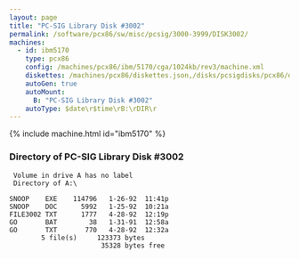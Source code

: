 ```yaml
---
layout: page
title: "PC-SIG Library Disk #3002"
permalink: /software/pcx86/sw/misc/pcsig/3000-3999/DISK3002/
machines:
  - id: ibm5170
    type: pcx86
    config: /machines/pcx86/ibm/5170/cga/1024kb/rev3/machine.xml
    diskettes: /machines/pcx86/diskettes.json,/disks/pcsigdisks/pcx86/diskettes.json
    autoGen: true
    autoMount:
      B: "PC-SIG Library Disk #3002"
    autoType: $date\r$time\rB:\rDIR\r
---
```


{% include machine.html id="ibm5170" %}

### Directory of PC-SIG Library Disk #3002

     Volume in drive A has no label
     Directory of A:\

    SNOOP    EXE    114796   1-26-92  11:41p
    SNOOP    DOC      5992   1-25-92  10:21a
    FILE3002 TXT      1777   4-28-92  12:19p
    GO       BAT        38   1-31-91  12:58a
    GO       TXT       770   4-28-92  12:32a
            5 file(s)     123373 bytes
                           35328 bytes free
